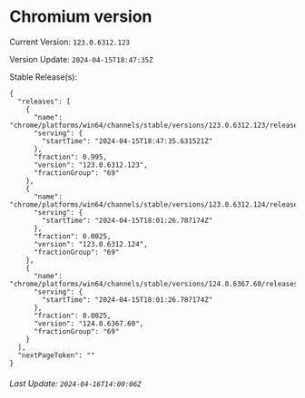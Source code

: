 # Chromium version

Current Version: `123.0.6312.123`

Version Update: `2024-04-15T18:47:35Z`

Stable Release(s):
```
{
  "releases": [
    {
      "name": "chrome/platforms/win64/channels/stable/versions/123.0.6312.123/releases/1713206855",
      "serving": {
        "startTime": "2024-04-15T18:47:35.631521Z"
      },
      "fraction": 0.995,
      "version": "123.0.6312.123",
      "fractionGroup": "69"
    },
    {
      "name": "chrome/platforms/win64/channels/stable/versions/123.0.6312.124/releases/1713204086",
      "serving": {
        "startTime": "2024-04-15T18:01:26.787174Z"
      },
      "fraction": 0.0025,
      "version": "123.0.6312.124",
      "fractionGroup": "69"
    },
    {
      "name": "chrome/platforms/win64/channels/stable/versions/124.0.6367.60/releases/1713204086",
      "serving": {
        "startTime": "2024-04-15T18:01:26.787174Z"
      },
      "fraction": 0.0025,
      "version": "124.0.6367.60",
      "fractionGroup": "69"
    }
  ],
  "nextPageToken": ""
}
```

###### Last Update: `2024-04-16T14:00:06Z`
        